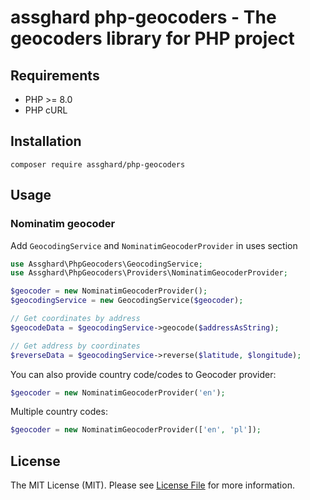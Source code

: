 # assghard php-geocoders - The geocoders library for PHP project

 ## Requirements
- PHP >= 8.0
- PHP cURL

## Installation
`composer require assghard/php-geocoders`

## Usage

### Nominatim geocoder
Add `GeocodingService` and `NominatimGeocoderProvider` in uses section

```php
use Assghard\PhpGeocoders\GeocodingService;
use Assghard\PhpGeocoders\Providers\NominatimGeocoderProvider;
```

```php
$geocoder = new NominatimGeocoderProvider();
$geocodingService = new GeocodingService($geocoder);

// Get coordinates by address
$geocodeData = $geocodingService->geocode($addressAsString);

// Get address by coordinates
$reverseData = $geocodingService->reverse($latitude, $longitude);

```

You can also provide country code/codes to Geocoder provider: 
```php
$geocoder = new NominatimGeocoderProvider('en');
```

Multiple country codes: 
```php
$geocoder = new NominatimGeocoderProvider(['en', 'pl']);
```


## License

The MIT License (MIT). Please see [License File](LICENSE.md) for more information.